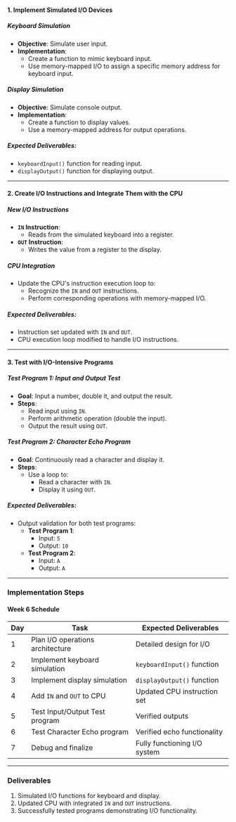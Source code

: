 #### **1. Implement Simulated I/O Devices**
##### **Keyboard Simulation**
- **Objective**: Simulate user input.
- **Implementation**:
  - Create a function to mimic keyboard input.
  - Use memory-mapped I/O to assign a specific memory address for keyboard input.

##### **Display Simulation**
- **Objective**: Simulate console output.
- **Implementation**:
  - Create a function to display values.
  - Use a memory-mapped address for output operations.

##### **Expected Deliverables**:
- `keyboardInput()` function for reading input.
- `displayOutput()` function for displaying output.

---

#### **2. Create I/O Instructions and Integrate Them with the CPU**
##### **New I/O Instructions**
- **`IN` Instruction**:
  - Reads from the simulated keyboard into a register.
- **`OUT` Instruction**:
  - Writes the value from a register to the display.

##### **CPU Integration**
- Update the CPU's instruction execution loop to:
  - Recognize the `IN` and `OUT` instructions.
  - Perform corresponding operations with memory-mapped I/O.

##### **Expected Deliverables**:
- Instruction set updated with `IN` and `OUT`.
- CPU execution loop modified to handle I/O instructions.

---

#### **3. Test with I/O-Intensive Programs**
##### **Test Program 1: Input and Output Test**
- **Goal**: Input a number, double it, and output the result.
- **Steps**:
  - Read input using `IN`.
  - Perform arithmetic operation (double the input).
  - Output the result using `OUT`.

##### **Test Program 2: Character Echo Program**
- **Goal**: Continuously read a character and display it.
- **Steps**:
  - Use a loop to:
    - Read a character with `IN`.
    - Display it using `OUT`.

##### **Expected Deliverables**:
- Output validation for both test programs:
  - **Test Program 1**:
    - Input: `5`
    - Output: `10`
  - **Test Program 2**:
    - Input: `A`
    - Output: `A`

---

### **Implementation Steps**
#### **Week 6 Schedule**
| Day | Task                              | Expected Deliverables        |
|-----|-----------------------------------|------------------------------|
| 1   | Plan I/O operations architecture | Detailed design for I/O      |
| 2   | Implement keyboard simulation    | `keyboardInput()` function   |
| 3   | Implement display simulation     | `displayOutput()` function   |
| 4   | Add `IN` and `OUT` to CPU        | Updated CPU instruction set  |
| 5   | Test Input/Output Test program   | Verified outputs             |
| 6   | Test Character Echo program      | Verified echo functionality  |
| 7   | Debug and finalize               | Fully functioning I/O system|

---

### **Deliverables**
1. Simulated I/O functions for keyboard and display.
2. Updated CPU with integrated `IN` and `OUT` instructions.
3. Successfully tested programs demonstrating I/O functionality.
